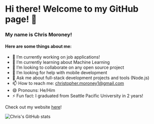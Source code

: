 # Hi there! Welcome to my GitHub page! 👋

### My name is Chris Moroney! 

#### Here are some things about me:

- 🔭 I’m currently working on job applications!
- 🌱 I’m currently learning about Machine Learning
- 👯 I’m looking to collaborate on any open source project
- 🤔 I’m looking for help with mobile development
- 💬 Ask me about full-stack development projects and tools (Node.js)
- 📫 How to reach me: christopher.moroney1@gmail.com
- 😄 Pronouns: He/Him
- ⚡ Fun fact: I graduated from Seattle Pacific University in 2 years!

Check out my website [here](https://chrismoroney.info/)!

![Chris's GitHub stats](https://github-readme-stats.vercel.app/api?username=chrismoroney&show_icons=true&theme=maroongold)

<!--
Here are some ideas to get you started:


- 🔭 I’m currently working on ...
- 🌱 I’m currently learning ...
- 👯 I’m looking to collaborate on ...
- 🤔 I’m looking for help with ...
- 💬 Ask me about ...
- 📫 How to reach me: ...
- 😄 Pronouns: ...
- ⚡ Fun fact: ...
-->
